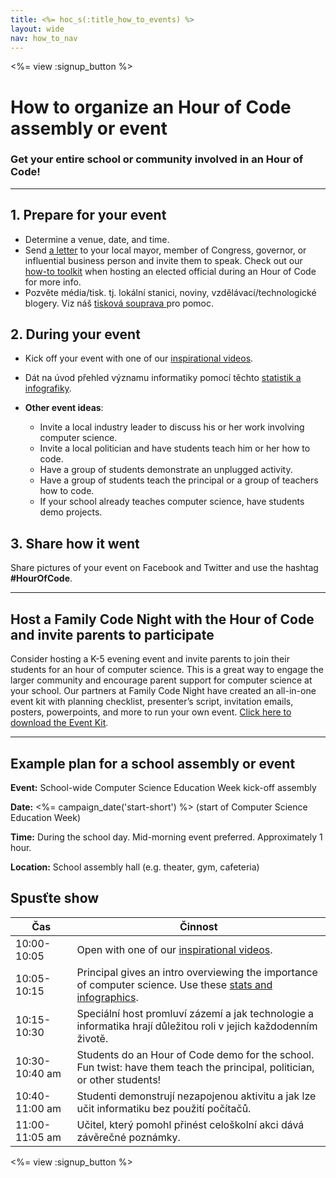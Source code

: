 ```yaml
---
title: <%= hoc_s(:title_how_to_events) %>
layout: wide
nav: how_to_nav
---
```

<%= view :signup_button %>

# How to organize an Hour of Code assembly or event

### Get your entire school or community involved in an Hour of Code!

---

## 1. Prepare for your event

- Determine a venue, date, and time.
- Send [a letter](https://hourofcode.com/promote/resources#sample-emails) to your local mayor, member of Congress, governor, or influential business person and invite them to speak. Check out our [how-to toolkit](<%=localized_file('/files/elected-official.pdf')%>) when hosting an elected official during an Hour of Code for more info.
- Pozvěte média/tisk. tj. lokální stanici, noviny, vzdělávací/technologické blogery. Viz náš [tisková souprava ](<%= resolve_url('/promote/press-kit') %>) pro pomoc.

## 2. During your event

- Kick off your event with one of our [inspirational videos](<%= resolve_url('/promote/resources#videos') %>).
- Dát na úvod přehled významu informatiky pomocí těchto [statistik a infografiky](<%= resolve_url('/promote/stats') %>).   
      
    
- **Other event ideas**: 
    - Invite a local industry leader to discuss his or her work involving computer science.
    - Invite a local politician and have students teach him or her how to code.
    - Have a group of students demonstrate an unplugged activity.
    - Have a group of students teach the principal or a group of teachers how to code.
    - If your school already teaches computer science, have students demo projects.

## 3. Share how it went

Share pictures of your event on Facebook and Twitter and use the hashtag **#HourOfCode**.

---

## Host a Family Code Night with the Hour of Code and invite parents to participate

Consider hosting a K-5 evening event and invite parents to join their students for an hour of computer science. This is a great way to engage the larger community and encourage parent support for computer science at your school. Our partners at Family Code Night have created an all-in-one event kit with planning checklist, presenter’s script, invitation emails, posters, powerpoints, and more to run your own event. [Click here to download the Event Kit](http://www.familycodenight.org/DownloadCodeDotOrg.html).

---

## Example plan for a school assembly or event

**Event:** School-wide Computer Science Education Week kick-off assembly

**Date:** <%= campaign_date('start-short') %> (start of Computer Science Education Week)

**Time:** During the school day. Mid-morning event preferred. Approximately 1 hour.

**Location:** School assembly hall (e.g. theater, gym, cafeteria)

## Spusťte show

| Čas            | Činnost                                                                                                                                          |
| -------------- | ------------------------------------------------------------------------------------------------------------------------------------------------ |
| 10:00-10:05    | Open with one of our [inspirational videos](<%= resolve_url('/promote/resources#videos') %>).                                                      |
| 10:05-10:15    | Principal gives an intro overviewing the importance of computer science. Use these [stats and infographics](<%= resolve_url('/promote/stats') %>). |
| 10:15-10:30    | Speciální host promluví zázemí a jak technologie a informatika hrají důležitou roli v jejich každodenním životě.                                 |
| 10:30-10:40 am | Students do an Hour of Code demo for the school. Fun twist: have them teach the principal, politician, or other students!                        |
| 10:40-11:00 am | Studenti demonstrují nezapojenou aktivitu a jak lze učit informatiku bez použití počítačů.                                                       |
| 11:00-11:05 am | Učitel, který pomohl přinést celoškolní akci dává závěrečné poznámky.                                                                            |

<%= view :signup_button %>